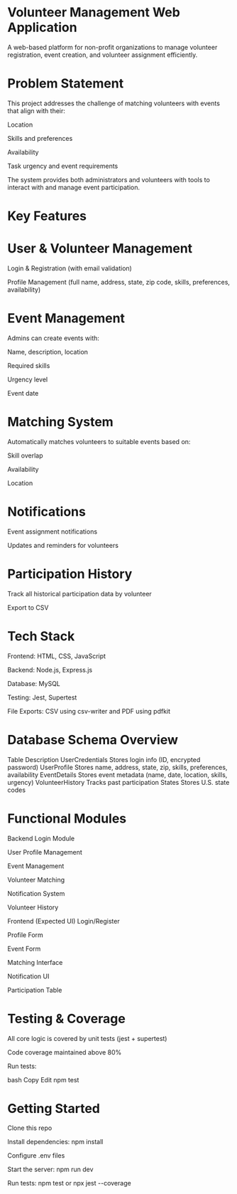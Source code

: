 # Volunteer Management Web Application
A web-based platform for non-profit organizations to manage volunteer registration, event creation, and volunteer assignment efficiently.

# Problem Statement
This project addresses the challenge of matching volunteers with events that align with their:

Location

Skills and preferences

Availability

Task urgency and event requirements

The system provides both administrators and volunteers with tools to interact with and manage event participation.

# Key Features
# User & Volunteer Management
Login & Registration (with email validation)

Profile Management (full name, address, state, zip code, skills, preferences, availability)

# Event Management
Admins can create events with:

Name, description, location

Required skills

Urgency level

Event date

# Matching System
Automatically matches volunteers to suitable events based on:

Skill overlap

Availability

Location

# Notifications
Event assignment notifications

Updates and reminders for volunteers

# Participation History
Track all historical participation data by volunteer

Export to CSV

# Tech Stack
Frontend:  HTML, CSS, JavaScript

Backend: Node.js, Express.js

Database: MySQL

Testing: Jest, Supertest

File Exports: CSV using csv-writer and PDF using pdfkit

#  Database Schema Overview

Table	Description
UserCredentials	Stores login info (ID, encrypted password)
UserProfile	Stores name, address, state, zip, skills, preferences, availability
EventDetails	Stores event metadata (name, date, location, skills, urgency)
VolunteerHistory	Tracks past participation
States	Stores U.S. state codes

# Functional Modules
Backend
Login Module

User Profile Management

Event Management

Volunteer Matching

Notification System

Volunteer History

Frontend (Expected UI)
Login/Register

Profile Form

Event Form

Matching Interface

Notification UI

Participation Table

#  Testing & Coverage
All core logic is covered by unit tests (jest + supertest)

Code coverage maintained above 80%

Run tests:

bash
Copy
Edit
npm test

#  Getting Started
Clone this repo

Install dependencies: npm install

Configure .env files

Start the server: npm run dev

Run tests: npm test or npx jest --coverage
